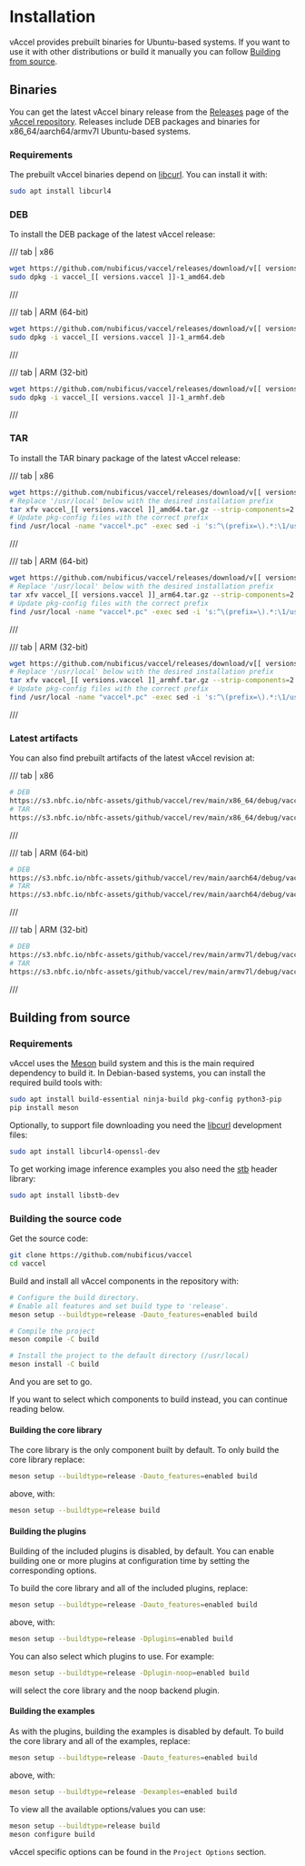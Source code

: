 # Installation

vAccel provides prebuilt binaries for Ubuntu-based systems. If you want to use
it with other distributions or build it manually you can follow
[Building from source](#building-from-source).

## Binaries

You can get the latest vAccel binary release from the
[Releases](https://github.com/nubificus/vaccel/releases) page of the
[vAccel repository](https://github.com/nubificus/vaccel). Releases include DEB
packages and binaries for x86_64/aarch64/armv7l Ubuntu-based systems.

### Requirements

The prebuilt vAccel binaries depend on [libcurl](https://curl.se/libcurl/). You
can install it with:

```sh
sudo apt install libcurl4
```

### DEB

To install the DEB package of the latest vAccel release:

/// tab | x86

```sh
wget https://github.com/nubificus/vaccel/releases/download/v[[ versions.vaccel ]]/vaccel_[[ versions.vaccel ]]-1_amd64.deb
sudo dpkg -i vaccel_[[ versions.vaccel ]]-1_amd64.deb
```

///

/// tab | ARM (64-bit)

```sh
wget https://github.com/nubificus/vaccel/releases/download/v[[ versions.vaccel ]]/vaccel_[[ versions.vaccel ]]-1_arm64.deb
sudo dpkg -i vaccel_[[ versions.vaccel ]]-1_arm64.deb
```

///

/// tab | ARM (32-bit)

```sh
wget https://github.com/nubificus/vaccel/releases/download/v[[ versions.vaccel ]]/vaccel_[[ versions.vaccel ]]-1_armhf.deb
sudo dpkg -i vaccel_[[ versions.vaccel ]]-1_armhf.deb
```

///

### TAR

To install the TAR binary package of the latest vAccel release:

/// tab | x86

```sh
wget https://github.com/nubificus/vaccel/releases/download/v[[ versions.vaccel ]]/vaccel_[[ versions.vaccel ]]_amd64.tar.gz
# Replace '/usr/local' below with the desired installation prefix
tar xfv vaccel_[[ versions.vaccel ]]_amd64.tar.gz --strip-components=2 -C /usr/local
# Update pkg-config files with the correct prefix
find /usr/local -name "vaccel*.pc" -exec sed -i 's:^\(prefix=\).*:\1/usr/local:g' {} \;
```

///

/// tab | ARM (64-bit)

```sh
wget https://github.com/nubificus/vaccel/releases/download/v[[ versions.vaccel ]]/vaccel_[[ versions.vaccel ]]_arm64.tar.gz
# Replace '/usr/local' below with the desired installation prefix
tar xfv vaccel_[[ versions.vaccel ]]_arm64.tar.gz --strip-components=2 -C /usr/local
# Update pkg-config files with the correct prefix
find /usr/local -name "vaccel*.pc" -exec sed -i 's:^\(prefix=\).*:\1/usr/local:g' {} \;
```

///

/// tab | ARM (32-bit)

```sh
wget https://github.com/nubificus/vaccel/releases/download/v[[ versions.vaccel ]]/vaccel_[[ versions.vaccel ]]_armhf.tar.gz
# Replace '/usr/local' below with the desired installation prefix
tar xfv vaccel_[[ versions.vaccel ]]_armhf.tar.gz --strip-components=2 -C /usr/local
# Update pkg-config files with the correct prefix
find /usr/local -name "vaccel*.pc" -exec sed -i 's:^\(prefix=\).*:\1/usr/local:g' {} \;
```

///

### Latest artifacts

You can also find prebuilt artifacts of the latest vAccel revision at:

/// tab | x86

```sh
# DEB
https://s3.nbfc.io/nbfc-assets/github/vaccel/rev/main/x86_64/debug/vaccel_latest_amd64.deb
# TAR
https://s3.nbfc.io/nbfc-assets/github/vaccel/rev/main/x86_64/debug/vaccel-latest-bin.tar.gz
```

///

/// tab | ARM (64-bit)

```sh
# DEB
https://s3.nbfc.io/nbfc-assets/github/vaccel/rev/main/aarch64/debug/vaccel_latest_arm64.deb
# TAR
https://s3.nbfc.io/nbfc-assets/github/vaccel/rev/main/aarch64/debug/vaccel-latest-bin.tar.gz
```

///

/// tab | ARM (32-bit)

```sh
# DEB
https://s3.nbfc.io/nbfc-assets/github/vaccel/rev/main/armv7l/debug/vaccel_latest_armhf.deb
# TAR
https://s3.nbfc.io/nbfc-assets/github/vaccel/rev/main/armv7l/debug/vaccel-latest-bin.tar.gz
```

///

## Building from source

### Requirements

vAccel uses the [Meson](https://mesonbuild.com/) build system and this is the
main required dependency to build it. In Debian-based systems, you can install
the required build tools with:

```sh
sudo apt install build-essential ninja-build pkg-config python3-pip
pip install meson
```

Optionally, to support file downloading you need the
[libcurl](https://curl.se/libcurl/) development files:

```sh
sudo apt install libcurl4-openssl-dev
```

To get working image inference examples you also need the
[stb](https://github.com/nothings/stb) header library:

```sh
sudo apt install libstb-dev
```

### Building the source code

Get the source code:

```sh
git clone https://github.com/nubificus/vaccel
cd vaccel
```

Build and install all vAccel components in the repository with:

```sh
# Configure the build directory.
# Enable all features and set build type to 'release'.
meson setup --buildtype=release -Dauto_features=enabled build

# Compile the project
meson compile -C build

# Install the project to the default directory (/usr/local)
meson install -C build
```

And you are set to go.

If you want to select which components to build instead, you can continue
reading below.

#### Building the core library

The core library is the only component built by default. To only build the core
library replace:

```sh
meson setup --buildtype=release -Dauto_features=enabled build
```

above, with:

```sh
meson setup --buildtype=release build
```

#### Building the plugins

Building of the included plugins is disabled, by default. You can enable
building one or more plugins at configuration time by setting the corresponding
options.

To build the core library and all of the included plugins, replace:

```sh
meson setup --buildtype=release -Dauto_features=enabled build
```

above, with:

```sh
meson setup --buildtype=release -Dplugins=enabled build
```

You can also select which plugins to use. For example:

```sh
meson setup --buildtype=release -Dplugin-noop=enabled build
```

will select the core library and the noop backend plugin.

#### Building the examples

As with the plugins, building the examples is disabled by default. To build the
core library and all of the examples, replace:

```sh
meson setup --buildtype=release -Dauto_features=enabled build
```

above, with:

```sh
meson setup --buildtype=release -Dexamples=enabled build
```

To view all the available options/values you can use:

```sh
meson setup --buildtype=release build
meson configure build
```

vAccel specific options can be found in the `Project Options` section.

